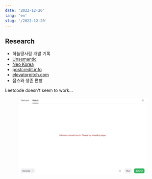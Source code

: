```yaml
---
date: '2022-12-20'
lang: 'en'
slug: '/2022-12-20'
---
```


## Research

- 하늘땅사람 개발 기록
- [Unsemantic](./../.././docs/pages/Unsemantic.md)
- [Neo Korea](./../.././docs/pages/Neo%20Korea.md)
- [postcredit.info](./../.././docs/pages/postcredit.info.md)
- [elevatorpitch.com](./../.././docs/pages/elevatorpitch.com.md)
- 잡스와 생존 편향

Leetcode doesn't seem to work...


<figure>

![E13484.png](./../.././docs/assets/E13484.png)


</figure>

<head>
  <html lang="en-US"/>
</head>
